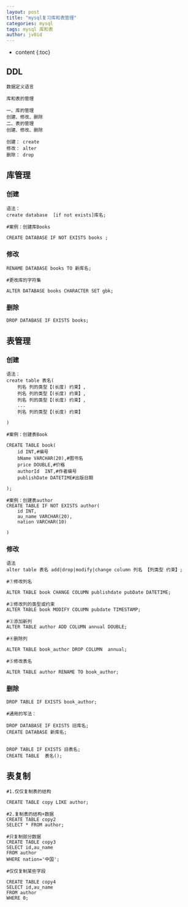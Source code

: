 ```yaml
---
layout: post
title: "mysql复习库和表管理"
categories: mysql
tags: mysql 库和表
author: jv0id
---
```


* content
{:toc}
## DDL

```
数据定义语言

库和表的管理

一、库的管理
创建、修改、删除
二、表的管理
创建、修改、删除

创建： create
修改： alter
删除： drop
```



## 库管理

### 创建

```
语法：
create database  [if not exists]库名;
```

```
#案例：创建库Books

CREATE DATABASE IF NOT EXISTS books ;
```

### 修改

```
RENAME DATABASE books TO 新库名;
```

```
#更改库的字符集

ALTER DATABASE books CHARACTER SET gbk;
```

### 删除

```
DROP DATABASE IF EXISTS books;
```



## 表管理

### 创建

```
语法：
create table 表名(
	列名 列的类型【(长度) 约束】,
	列名 列的类型【(长度) 约束】,
	列名 列的类型【(长度) 约束】,
	...
	列名 列的类型【(长度) 约束】

)
```

```
#案例：创建表Book

CREATE TABLE book(
	id INT,#编号
	bName VARCHAR(20),#图书名
	price DOUBLE,#价格
	authorId  INT,#作者编号
	publishDate DATETIME#出版日期

);
```

```
#案例：创建表author
CREATE TABLE IF NOT EXISTS author(
	id INT,
	au_name VARCHAR(20),
	nation VARCHAR(10)

)
```

### 修改

```
语法
alter table 表名 add|drop|modify|change column 列名 【列类型 约束】;

```

```
#①修改列名

ALTER TABLE book CHANGE COLUMN publishdate pubDate DATETIME;
```

```
#②修改列的类型或约束
ALTER TABLE book MODIFY COLUMN pubdate TIMESTAMP;

```

```
#③添加新列
ALTER TABLE author ADD COLUMN annual DOUBLE; 
```

```
#④删除列

ALTER TABLE book_author DROP COLUMN  annual;
```

```
#⑤修改表名

ALTER TABLE author RENAME TO book_author;
```

### 删除

```
DROP TABLE IF EXISTS book_author;
```

```
#通用的写法：

DROP DATABASE IF EXISTS 旧库名;
CREATE DATABASE 新库名;


DROP TABLE IF EXISTS 旧表名;
CREATE TABLE  表名();
```



## 表复制

```
#1.仅仅复制表的结构

CREATE TABLE copy LIKE author;
```

```
#2.复制表的结构+数据
CREATE TABLE copy2 
SELECT * FROM author;
```

```
#只复制部分数据
CREATE TABLE copy3
SELECT id,au_name
FROM author 
WHERE nation='中国';
```

```
#仅仅复制某些字段

CREATE TABLE copy4 
SELECT id,au_name
FROM author
WHERE 0;
```

